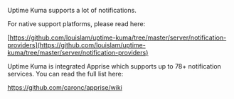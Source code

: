 Uptime Kuma supports a lot of notifications.

For native support platforms, please read here: 

[https://github.com/louislam/uptime-kuma/tree/master/server/notification-providers](https://github.com/louislam/uptime-kuma/tree/master/server/notification-providers)

Uptime Kuma is integrated Apprise which supports up to 78+ notification services. You can read the full list here:

https://github.com/caronc/apprise/wiki